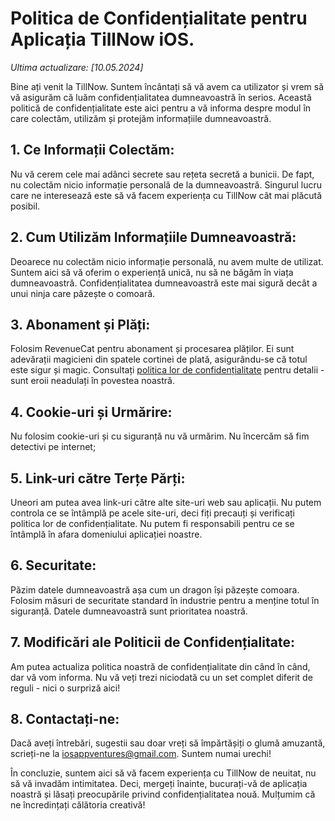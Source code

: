 # Politica de Confidențialitate pentru Aplicația TillNow iOS.

*Ultima actualizare: [10.05.2024]*

Bine ați venit la TillNow. Suntem încântați să vă avem ca utilizator și vrem să vă asigurăm că luăm confidențialitatea dumneavoastră în serios. Această politică de confidențialitate este aici pentru a vă informa despre modul în care colectăm, utilizăm și protejăm informațiile dumneavoastră.

## 1. Ce Informații Colectăm:
Nu vă cerem cele mai adânci secrete sau rețeta secretă a bunicii. De fapt, nu colectăm nicio informație personală de la dumneavoastră. Singurul lucru care ne interesează este să vă facem experiența cu TillNow cât mai plăcută posibil.

## 2. Cum Utilizăm Informațiile Dumneavoastră:
Deoarece nu colectăm nicio informație personală, nu avem multe de utilizat. Suntem aici să vă oferim o experiență unică, nu să ne băgăm în viața dumneavoastră. Confidențialitatea dumneavoastră este mai sigură decât a unui ninja care păzește o comoară.

## 3. Abonament și Plăți:
Folosim RevenueCat pentru abonament și procesarea plăților. Ei sunt adevărații magicieni din spatele cortinei de plată, asigurându-se că totul este sigur și magic. Consultați [politica lor de confidențialitate](https://www.revenuecat.com/privacy/) pentru detalii - sunt eroii neadulați în povestea noastră.

## 4. Cookie-uri și Urmărire:
Nu folosim cookie-uri și cu siguranță nu vă urmărim. Nu încercăm să fim detectivi pe internet;

## 5. Link-uri către Terțe Părți:
Uneori am putea avea link-uri către alte site-uri web sau aplicații. Nu putem controla ce se întâmplă pe acele site-uri, deci fiți precauți și verificați politica lor de confidențialitate. Nu putem fi responsabili pentru ce se întâmplă în afara domeniului aplicației noastre.

## 6. Securitate:
Păzim datele dumneavoastră așa cum un dragon își păzește comoara. Folosim măsuri de securitate standard în industrie pentru a menține totul în siguranță. Datele dumneavoastră sunt prioritatea noastră.

## 7. Modificări ale Politicii de Confidențialitate:
Am putea actualiza politica noastră de confidențialitate din când în când, dar vă vom informa. Nu vă veți trezi niciodată cu un set complet diferit de reguli - nici o surpriză aici!

## 8. Contactați-ne:
Dacă aveți întrebări, sugestii sau doar vreți să împărtășiți o glumă amuzantă, scrieți-ne la iosappventures@gmail.com. Suntem numai urechi!

În concluzie, suntem aici să vă facem experiența cu TillNow de neuitat, nu să vă invadăm intimitatea. Deci, mergeți înainte, bucurați-vă de aplicația noastră și lăsați preocupările privind confidențialitatea nouă. Mulțumim că ne încredințați călătoria creativă!
